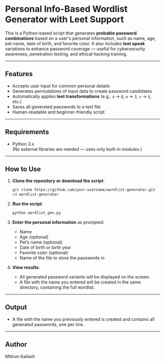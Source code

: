 # Personal Info-Based Wordlist Generator with Leet Support

This is a Python-based script that generates **probable password combinations** based on a user's personal information, such as name, age, pet name, date of birth, and favorite color. It also includes **leet speak** variations to enhance password coverage — useful for cybersecurity awareness, penetration testing, and ethical hacking training.

---

## Features

- Accepts user input for common personal details
- Generates permutations of input data to create password candidates
- Automatically applies **leet transformations** (e.g., `a` → `@`, `e` → `3`, `s` → `$`, etc.)
- Saves all generated passwords to a text file
- Human-readable and beginner-friendly script

---

## Requirements

- Python 3.x  
(No external libraries are needed — uses only built-in modules.)

---

## How to Use

1. **Clone the repository or download the script**:

    ```bash
    git clone https://github.com/your-username/wordlist-generator.git
    cd wordlist-generator
    ```

2. **Run the script**:

    ```bash
    python wordlist_gen.py
    ```

3. **Enter the personal information** as prompted:
    - Name
    - Age (optional)
    - Pet’s name (optional)
    - Date of birth or birth year
    - Favorite color (optional)
    - Name of the file to store the passwords in 

4. **View results**:
    - All generated password variants will be displayed on the screen.
    - A file with the name you entered will be created in the same directory, containing the full wordlist.

---

## Output

- A file with the name you previously entered is created and contains all generated passwords, one per line.

---

## Author

Mithun Kailash
